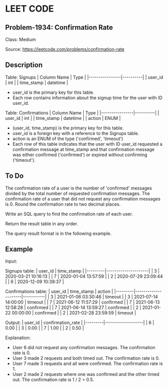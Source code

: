 # LEET CODE
## Problem-1934: Confirmation Rate
Class: Medium

Source: https://leetcode.com/problems/confirmation-rate

## Description
Table: Signups
| Column Name    | Type     |
|----------------|----------|
| user_id        | int      |
| time_stamp     | datetime |

- user_id is the primary key for this table.
- Each row contains information about the signup time for the user with ID user_id.

Table: Confirmations
| Column Name    | Type     |
|----------------|----------|
| user_id        | int      |
| time_stamp     | datetime |
| action         | ENUM     |

- (user_id, time_stamp) is the primary key for this table.
- user_id is a foreign key with a reference to the Signups table.
- action is an ENUM of the type ('confirmed', 'timeout')
- Each row of this table indicates that the user with ID user_id requested a confirmation message at time_stamp and that confirmation message was either confirmed ('confirmed') or expired without confirming ('timeout').

## To Do
The confirmation rate of a user is the number of 'confirmed' messages divided by the total number of requested confirmation messages. The confirmation rate of a user that did not request any confirmation messages is 0. Round the confirmation rate to two decimal places.

Write an SQL query to find the confirmation rate of each user.

Return the result table in any order.

The query result format is in the following example.

## Example

Input: 

Signups table:
| user_id | time_stamp          |
|---------|---------------------|
| 3       | 2020-03-21 10:16:13 |
| 7       | 2020-01-04 13:57:59 |
| 2       | 2020-07-29 23:09:44 |
| 6       | 2020-12-09 10:39:37 |

Confirmations table:
| user_id | time_stamp          | action    |
|---------|---------------------|-----------|
| 3       | 2021-01-06 03:30:46 | timeout   |
| 3       | 2021-07-14 14:00:00 | timeout   |
| 7       | 2021-06-12 11:57:29 | confirmed |
| 7       | 2021-06-13 12:58:28 | confirmed |
| 7       | 2021-06-14 13:59:27 | confirmed |
| 2       | 2021-01-22 00:00:00 | confirmed |
| 2       | 2021-02-28 23:59:59 | timeout   |

Output: 
| user_id | confirmation_rate |
|---------|-------------------|
| 6       | 0.00              |
| 3       | 0.00              |
| 7       | 1.00              |
| 2       | 0.50              |

Explanation: 
- User 6 did not request any confirmation messages. The confirmation rate is 0.
- User 3 made 2 requests and both timed out. The confirmation rate is 0.
- User 7 made 3 requests and all were confirmed. The confirmation rate is 1.
- User 2 made 2 requests where one was confirmed and the other timed out. The confirmation rate is 1 / 2 = 0.5.
